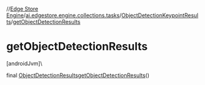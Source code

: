 //[Edge Store Engine](../../../index.md)/[ai.edgestore.engine.collections.tasks](../index.md)/[ObjectDetectionKeypointResults](index.md)/[getObjectDetectionResults](get-object-detection-results.md)

# getObjectDetectionResults

[androidJvm]\

final [ObjectDetectionResults](../-object-detection-results/index.md)[getObjectDetectionResults](get-object-detection-results.md)()
